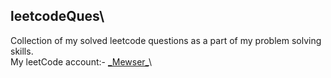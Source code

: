 ## leetcodeQues\
Collection of my solved leetcode questions as a part of my problem solving skills.\
My leetCode account:- [\_Mewser_](https://leetcode.com/_MEWSER_/)\
